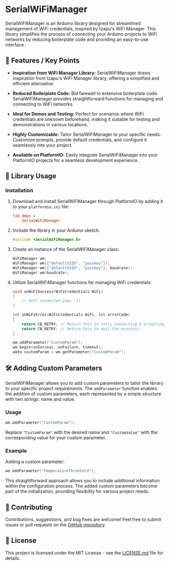 
# SerialWiFiManager

SerialWiFiManager is an Arduino library designed for streamlined management of WiFi credentials, inspired by tzapu's WiFi Manager. This library simplifies the process of connecting your Arduino projects to WiFi networks by reducing boilerplate code and providing an easy-to-use interface.

## 🚀 Features / Key Points

- **Inspiration from WiFi Manager Library:** SerialWiFiManager draws inspiration from tzapu's WiFi Manager library, offering a simplified and efficient alternative.

- **Reduced Boilerplate Code:** Bid farewell to extensive boilerplate code. SerialWiFiManager provides straightforward functions for managing and connecting to WiFi networks.

- **Ideal for Demos and Testing:** Perfect for scenarios where WiFi credentials are unknown beforehand, making it suitable for testing and demonstrations in various locations.

- **Highly Customizable:** Tailor SerialWiFiManager to your specific needs. Customize prompts, provide default credentials, and configure it seamlessly into your project.

- **Available on PlatformIO:** Easily integrate SerialWiFiManager into your PlatformIO projects for a seamless development experience.

## 🔧 Library Usage

### Installation

1. Download and install SerialWiFiManager through PlatformIO by adding it to your `platformio.ini` file:

    ```ini
    lib_deps =
        SerialWiFiManager
    ```

2. Include the library in your Arduino sketch:

    ```cpp
    #include <SerialWiFiManager.h>
    ```

3. Create an instance of the SerialWiFiManager class:

    ```cpp
    WiFiManager wm;
    WiFiManager wm({"defaultSSID", "passkey"});
    WiFiManager wm({"defaultSSID", "passkey"}, baudrate);
    WiFiManager wm(baudrate);
    ```

4. Utilize SerialWiFiManager functions for managing WiFi credentials:

    ```cpp
    void onWiFiSuccess(WiFiCredentials WiFi)
    {
        // WiFi connected yeey :))
    }

    int onWiFiError(WiFiCredentials WiFi, int errorCode)
    {
        return CB_RETRY; // Return this to retry connecting & prompting the user
        return CB_RETRY; // Return this to quit the processs
    }

    wm.addParameter("CustomParam");
    wm.begin(onSuccess, onFailure, timeout);
    auto customParam = wm.getParameter("CustomParam");
    ```

## 🛠️ Adding Custom Parameters

SerialWiFiManager allows you to add custom parameters to tailor the library to your specific project requirements. The `addParameter` function enables the addition of custom parameters, each represented by a simple structure with two strings: name and value.

### Usage

```cpp
wm.addParameter("CustomParam");
```

Replace `"CustomParam"` with the desired name and `"CustomValue"` with the corresponding value for your custom parameter.

### Example

Adding a custom parameter:

```cpp
wm.addParameter("TemperatureThreshold");
```

This straightforward approach allows you to include additional information within the configuration process. The added custom parameters become part of the initialization, providing flexibility for various project needs.

## 🤝 Contributing

Contributions, suggestions, and bug fixes are welcome! Feel free to submit issues or pull requests on the [GitHub repository](https://github.com/yourusername/serialwifimanager).

## 📄 License

This project is licensed under the MIT License - see the [LICENSE.md](LICENSE) file for details.
